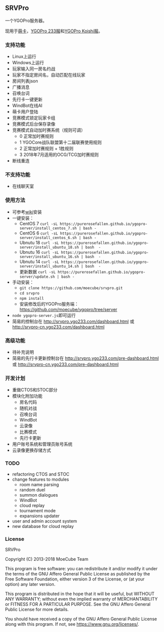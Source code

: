 ## SRVPro
一个YGOPro服务器。

现用于[萌卡](https://mycard.moe/)，[YGOPro 233服](https://ygo233.com/)和[YGOPro Koishi服](http://koishi.222diy.gdn/)。

### 支持功能
* Linux上运行
* Windows上运行
* 玩家输入同一房名约战
* 玩家不指定房间名，自动匹配在线玩家
* 房间列表json
* 广播消息
* 召唤台词
* 先行卡一键更新
* WindBot在线AI
* 萌卡用户登陆
* 竞赛模式锁定玩家卡组
* 竞赛模式后台保存录像
* 竞赛模式自动加时赛系统（规则可调）
  * 0 正常加时赛规则
  * 1 YGOCore战队联盟第十二届联赛使用规则
  * 2 正常加时赛规则 + 1胜规则
  * 3 2018年7月适用的OCG/TCG加时赛规则
* 断线重连

### 不支持功能
* 在线聊天室

### 使用方法
* 可参考[wiki](https://github.com/moecube/srvpro/wiki)安装
* 一键安装：
  * CentOS 7 `curl -sL https://purerosefallen.github.io/ygopro-server/install_centos_7.sh | bash -`
  * CentOS 6 `curl -sL https://purerosefallen.github.io/ygopro-server/install_centos_6.sh | bash -`
  * Ubnutu 18 `curl -sL https://purerosefallen.github.io/ygopro-server/install_ubuntu_18.sh | bash  -`
  * Ubnutu 16 `curl -sL https://purerosefallen.github.io/ygopro-server/install_ubuntu_16.sh | bash  -`
  * Ubnutu 14 `curl -sL https://purerosefallen.github.io/ygopro-server/install_ubuntu_14.sh | bash  -`
  * 更新数据 `curl -sL https://purerosefallen.github.io/ygopro-server/update.sh | bash -`
* 手动安装：
  * `git clone https://github.com/moecube/srvpro.git`
  * `cd srvpro`
  * `npm install`
  * 安装修改后的YGOPro服务端：https://github.com/moecube/ygopro/tree/server
* `node ygopro-server.js`即可运行
* 简易的控制台在 http://srvpro.ygo233.com/dashboard.html 或 http://srvpro-cn.ygo233.com/dashboard.html

### 高级功能
* 待补充说明
* 简易的先行卡更新控制台在 http://srvpro.ygo233.com/pre-dashboard.html 或 http://srvpro-cn.ygo233.com/pre-dashboard.html

### 开发计划
* 重做CTOS和STOC部分
* 模块化附加功能
  * 房名代码
  * 随机对战
  * 召唤台词
  * WindBot
  * 云录像
  * 比赛模式
  * 先行卡更新
* 用户账号系统和管理员账号系统
* 云录像更换存储方式

### TODO
* refactoring CTOS and STOC
* change features to modules
  * room name parsing
  * random duel
  * summon dialogues
  * WindBot
  * cloud replay
  * tournament mode
  * expansions updater
* user and admin account system
* new database for cloud replay

### License
SRVPro

Copyright (C) 2013-2018  MoeCube Team

This program is free software: you can redistribute it and/or modify
it under the terms of the GNU Affero General Public License as
published by the Free Software Foundation, either version 3 of the
License, or (at your option) any later version.

This program is distributed in the hope that it will be useful,
but WITHOUT ANY WARRANTY; without even the implied warranty of
MERCHANTABILITY or FITNESS FOR A PARTICULAR PURPOSE.  See the
GNU Affero General Public License for more details.

You should have received a copy of the GNU Affero General Public License
along with this program.  If not, see <https://www.gnu.org/licenses/>.
